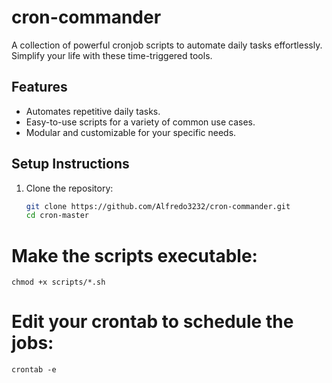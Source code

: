 # cron-commander
A collection of powerful cronjob scripts to automate daily tasks effortlessly. Simplify your life with these time-triggered tools.

## Features
- Automates repetitive daily tasks.
- Easy-to-use scripts for a variety of common use cases.
- Modular and customizable for your specific needs.

## Setup Instructions

1. Clone the repository:
   ```bash
   git clone https://github.com/Alfredo3232/cron-commander.git
   cd cron-master

# Make the scripts executable:
  `chmod +x scripts/*.sh`

# Edit your crontab to schedule the jobs:
`crontab -e`
